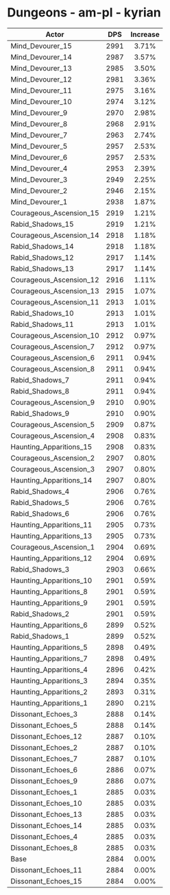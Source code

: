 # Dungeons - am-pl - kyrian
| Actor | DPS | Increase |
|---|:---:|:---:|
|Mind_Devourer_15|2991|3.71%|
|Mind_Devourer_14|2987|3.57%|
|Mind_Devourer_13|2985|3.50%|
|Mind_Devourer_12|2981|3.36%|
|Mind_Devourer_11|2975|3.16%|
|Mind_Devourer_10|2974|3.12%|
|Mind_Devourer_9|2970|2.98%|
|Mind_Devourer_8|2968|2.91%|
|Mind_Devourer_7|2963|2.74%|
|Mind_Devourer_5|2957|2.53%|
|Mind_Devourer_6|2957|2.53%|
|Mind_Devourer_4|2953|2.39%|
|Mind_Devourer_3|2949|2.25%|
|Mind_Devourer_2|2946|2.15%|
|Mind_Devourer_1|2938|1.87%|
|Courageous_Ascension_15|2919|1.21%|
|Rabid_Shadows_15|2919|1.21%|
|Courageous_Ascension_14|2918|1.18%|
|Rabid_Shadows_14|2918|1.18%|
|Rabid_Shadows_12|2917|1.14%|
|Rabid_Shadows_13|2917|1.14%|
|Courageous_Ascension_12|2916|1.11%|
|Courageous_Ascension_13|2915|1.07%|
|Courageous_Ascension_11|2913|1.01%|
|Rabid_Shadows_10|2913|1.01%|
|Rabid_Shadows_11|2913|1.01%|
|Courageous_Ascension_10|2912|0.97%|
|Courageous_Ascension_7|2912|0.97%|
|Courageous_Ascension_6|2911|0.94%|
|Courageous_Ascension_8|2911|0.94%|
|Rabid_Shadows_7|2911|0.94%|
|Rabid_Shadows_8|2911|0.94%|
|Courageous_Ascension_9|2910|0.90%|
|Rabid_Shadows_9|2910|0.90%|
|Courageous_Ascension_5|2909|0.87%|
|Courageous_Ascension_4|2908|0.83%|
|Haunting_Apparitions_15|2908|0.83%|
|Courageous_Ascension_2|2907|0.80%|
|Courageous_Ascension_3|2907|0.80%|
|Haunting_Apparitions_14|2907|0.80%|
|Rabid_Shadows_4|2906|0.76%|
|Rabid_Shadows_5|2906|0.76%|
|Rabid_Shadows_6|2906|0.76%|
|Haunting_Apparitions_11|2905|0.73%|
|Haunting_Apparitions_13|2905|0.73%|
|Courageous_Ascension_1|2904|0.69%|
|Haunting_Apparitions_12|2904|0.69%|
|Rabid_Shadows_3|2903|0.66%|
|Haunting_Apparitions_10|2901|0.59%|
|Haunting_Apparitions_8|2901|0.59%|
|Haunting_Apparitions_9|2901|0.59%|
|Rabid_Shadows_2|2901|0.59%|
|Haunting_Apparitions_6|2899|0.52%|
|Rabid_Shadows_1|2899|0.52%|
|Haunting_Apparitions_5|2898|0.49%|
|Haunting_Apparitions_7|2898|0.49%|
|Haunting_Apparitions_4|2896|0.42%|
|Haunting_Apparitions_3|2894|0.35%|
|Haunting_Apparitions_2|2893|0.31%|
|Haunting_Apparitions_1|2890|0.21%|
|Dissonant_Echoes_3|2888|0.14%|
|Dissonant_Echoes_5|2888|0.14%|
|Dissonant_Echoes_12|2887|0.10%|
|Dissonant_Echoes_2|2887|0.10%|
|Dissonant_Echoes_7|2887|0.10%|
|Dissonant_Echoes_6|2886|0.07%|
|Dissonant_Echoes_9|2886|0.07%|
|Dissonant_Echoes_1|2885|0.03%|
|Dissonant_Echoes_10|2885|0.03%|
|Dissonant_Echoes_13|2885|0.03%|
|Dissonant_Echoes_14|2885|0.03%|
|Dissonant_Echoes_4|2885|0.03%|
|Dissonant_Echoes_8|2885|0.03%|
|Base|2884|0.00%|
|Dissonant_Echoes_11|2884|0.00%|
|Dissonant_Echoes_15|2884|0.00%|

